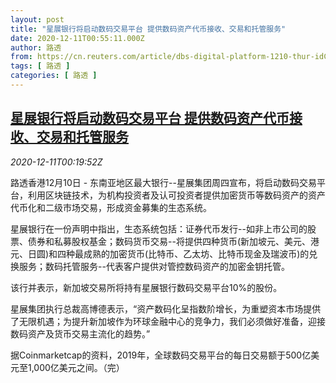 ```yaml
---
layout: post
title: "星展银行将启动数码交易平台 提供数码资产代币接收、交易和托管服务"
date: 2020-12-11T00:55:11.000Z
author: 路透
from: https://cn.reuters.com/article/dbs-digital-platform-1210-thur-idCNKBS28L01E
tags: [ 路透 ]
categories: [ 路透 ]
---
```

<!--1607648111000-->
[星展银行将启动数码交易平台 提供数码资产代币接收、交易和托管服务](https://cn.reuters.com/article/dbs-digital-platform-1210-thur-idCNKBS28L01E)
------

<div>
<div><i>2020-12-11T00:19:52Z</i></div><p>路透香港12月10日 - 东南亚地区最大银行--星展集团周四宣布，将启动数码交易平台，利用区块链技术，为机构投资者及认可投资者提供加密货币等数码资产的资产代币化和二级市场交易，形成资金募集的生态系统。</p><p>星展银行在一份声明中指出，生态系统包括：证券代币发行--如非上市公司的股票、债券和私募股权基金；数码货币交易--将提供四种货币(新加坡元、美元、港元、日圆)和四种最成熟的加密货币(比特币、乙太坊、比特币现金及瑞波币)的兑换服务；数码托管服务--代表客户提供对管控数码资产的加密金钥托管。</p><p>该行并表示，新加坡交易所将持有星展银行数码交易平台10%的股份。</p><p>星展集团执行总裁高博德表示，“资产数码化呈指数阶增长，为重塑资本市场提供了无限机遇；为提升新加坡作为环球金融中心的竞争力，我们必须做好准备，迎接数码资产及货币交易主流化的趋势。”</p><p>据Coinmarketcap的资料，2019年，全球数码交易平台的每日交易额于500亿美元至1,000亿美元之间。（完）</p>
</div>
